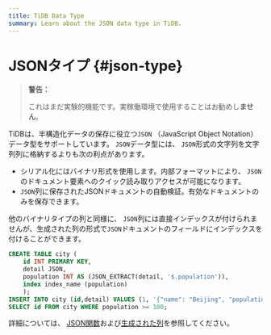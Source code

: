 ```yaml
---
title: TiDB Data Type
summary: Learn about the JSON data type in TiDB.
---
```


# JSONタイプ {#json-type}

> **警告：**
>
> これはまだ実験的機能です。実稼働環境で使用することはお勧めし**ません**。

TiDBは、半構造化データの保存に役立つ`JSON` （JavaScript Object Notation）データ型をサポートしています。 `JSON`データ型には、 `JSON`形式の文字列を文字列列に格納するよりも次の利点があります。

-   シリアル化にはバイナリ形式を使用します。内部フォーマットにより、 `JSON`のドキュメント要素へのクイック読み取りアクセスが可能になります。
-   `JSON`列に保存されたJSONドキュメントの自動検証。有効なドキュメントのみを保存できます。

他のバイナリタイプの列と同様に、 `JSON`列には直接インデックスが付けられませんが、生成された列の形式で`JSON`ドキュメントのフィールドにインデックスを付けることができます。

```sql
CREATE TABLE city (
    id INT PRIMARY KEY,
    detail JSON,
    population INT AS (JSON_EXTRACT(detail, '$.population')),
    index index_name (population)
    );
INSERT INTO city (id,detail) VALUES (1, '{"name": "Beijing", "population": 100}');
SELECT id FROM city WHERE population >= 100;
```

詳細については、 [JSON関数](/functions-and-operators/json-functions.md)および[生成された列](/generated-columns.md)を参照してください。

